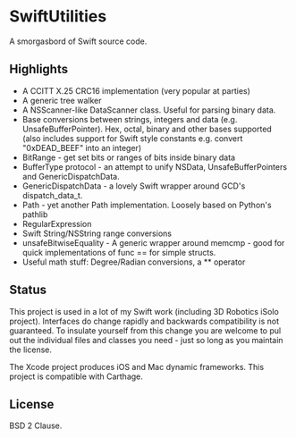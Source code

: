 # SwiftUtilities

A smorgasbord of Swift source code.

## Highlights

* A CCITT X.25 CRC16 implementation (very popular at parties)
* A generic tree walker
* A NSScanner-like DataScanner class. Useful for parsing binary data.
* Base conversions between strings, integers and data (e.g. UnsafeBufferPointer). Hex, octal, binary and other bases supported (also includes support for Swift style constants e.g. convert "0xDEAD_BEEF" into an integer)
* BitRange - get set bits or ranges of bits inside binary data
* BufferType protocol - an attempt to unify NSData, UnsafeBufferPointers and GenericDispatchData.
* GenericDispatchData - a lovely Swift wrapper around GCD's dispatch_data_t.
* Path - yet another Path implementation. Loosely based on Python's pathlib
* RegularExpression
* Swift String/NSString range conversions
* unsafeBitwiseEquality - A generic wrapper around memcmp - good for quick implementations of func == for simple structs.
* Useful math stuff: Degree/Radian conversions, a ** operator

## Status

This project is used in a lot of my Swift work (including 3D Robotics iSolo project). Interfaces do change rapidly and backwards compatibility is not guaranteed. To insulate yourself from this change you are welcome to pul out the individual files and classes you need - just so long as you maintain the license.

The Xcode project produces iOS and Mac dynamic frameworks. This project is compatible with Carthage.

## License

BSD 2 Clause.
